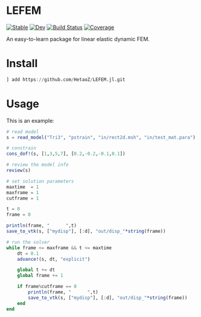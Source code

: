 # LEFEM

[![Stable](https://img.shields.io/badge/docs-stable-blue.svg)](https://HetaoZ.github.io/LEFEM.jl/stable)
[![Dev](https://img.shields.io/badge/docs-dev-blue.svg)](https://HetaoZ.github.io/LEFEM.jl/dev)
[![Build Status](https://github.com/HetaoZ/LEFEM.jl/workflows/CI/badge.svg)](https://github.com/HetaoZ/LEFEM.jl/actions)
[![Coverage](https://codecov.io/gh/HetaoZ/LEFEM.jl/branch/master/graph/badge.svg)](https://codecov.io/gh/HetaoZ/LEFEM.jl)

An easy-to-learn package for linear elastic dynamic FEM.

# Install
```julia
] add https://github.com/HetaoZ/LEFEM.jl.git
```

# Usage
This is an example:
```julia
# read model
s = read_model("Tri3", "pstrain", "in/rect2d.msh", "in/test_mat.para")

# constrain
cons_dof!(s, [1,3,5,7], [0.2,-0.2,-0.1,0.1])

# review the model info
review(s)

# set solution parameters
maxtime  = 1
maxframe = 1
cutframe = 1

t = 0
frame = 0

println(frame, "      ",t)
save_to_vtk(s, ["mydisp"], [:d], "out/disp_"*string(frame))

# run the solver
while frame <= maxframe && t <= maxtime
    dt = 0.1
    advance!(s, dt, "explicit")

    global t += dt
    global frame += 1

    if frame%cutframe == 0
        println(frame, "      ",t)
        save_to_vtk(s, ["mydisp"], [:d], "out/disp_"*string(frame))
    end
end
```
